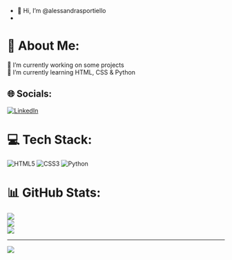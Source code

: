 - 👋 Hi, I’m @alessandrasportiello
- 
# 💫 About Me:
🔭 I’m currently working on some projects<br>🌱 I’m currently learning HTML, CSS & Python<br>


## 🌐 Socials:
[![LinkedIn](https://img.shields.io/badge/LinkedIn-%230077B5.svg?logo=linkedin&logoColor=white)](https://linkedin.com/in/http://www.linkedin.com/in/alessandra-sportiello-86371b24a) 

# 💻 Tech Stack:
![HTML5](https://img.shields.io/badge/html5-%23E34F26.svg?style=for-the-badge&logo=html5&logoColor=white) ![CSS3](https://img.shields.io/badge/css3-%231572B6.svg?style=for-the-badge&logo=css3&logoColor=white) ![Python](https://img.shields.io/badge/python-3670A0?style=for-the-badge&logo=python&logoColor=ffdd54)
# 📊 GitHub Stats:
![](https://github-readme-stats.vercel.app/api?username=alessandrasportiello&theme=radical&hide_border=false&include_all_commits=false&count_private=false)<br/>
![](https://github-readme-streak-stats.herokuapp.com/?user=alessandrasportiello&theme=radical&hide_border=false)<br/>
![](https://github-readme-stats.vercel.app/api/top-langs/?username=alessandrasportiello&theme=radical&hide_border=false&include_all_commits=false&count_private=false&layout=compact)

---
[![](https://visitcount.itsvg.in/api?id=alessandrasportiello&icon=0&color=0)](https://visitcount.itsvg.in)

<!-- Proudly created with GPRM ( https://gprm.itsvg.in ) -->
